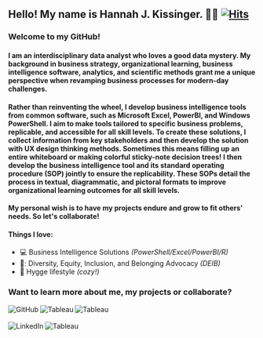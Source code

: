 ## Hello! My name is Hannah J. Kissinger. :woman_technologist: [![Hits](https://hits.seeyoufarm.com/api/count/incr/badge.svg?url=https%3A%2F%2Fgithub.com%2Fhjkissinger&count_bg=%23A384AC&title_bg=%23626682&icon=&icon_color=%23E7E7E7&title=Hits&edge_flat=false)][GitPage]

### Welcome to my GitHub!

#### I am an interdisciplinary data analyst who loves a good data mystery. My background in business strategy, organizational learning, business intelligence software, analytics, and scientific methods grant me a unique perspective when revamping business processes for modern-day challenges. 

#### Rather than reinventing the wheel, I develop business intelligence tools from common software, such as Microsoft Excel, PowerBI, and Windows PowerShell. I aim to make tools tailored to specific business problems, replicable, and accessible for all skill levels. To create these solutions, I collect information from key stakeholders and then develop the solution with UX design thinking methods. Sometimes this means filling up an entire whiteboard or making colorful sticky-note decision trees! I then develop the business intelligence tool and its standard operating procedure (SOP) jointly to ensure the replicability. These SOPs detail the process in textual, diagrammatic, and pictoral formats to improve organizational learning outcomes for all skill levels.

#### My personal wish is to have my projects endure and grow to fit others' needs. So let's collaborate! 

#### Things I love:
- :computer: Business Intelligence Solutions *(PowerShell/Excel/PowerBI/R)*
- 🌈: Diversity, Equity, Inclusion, and Belonging Advocacy *(DEIB)*
- :yarn: Hygge lifestyle *(cozy!)*

### Want to learn more about me, my projects or collaborate?

[<img align="left" alt="GitHub" src="https://img.shields.io/badge/GitHub-100000?style=for-the-badge&logo=github&logoColor=white" />][github]
[<img align="left" alt="Tableau" src="https://img.shields.io/badge/website-000000?style=for-the-badge&logo=About.me&logoColor=white" />][website]
[<img align="left" alt="Tableau" src="https://img.shields.io/badge/Medium-12100E?style=for-the-badge&logo=medium&logoColor=white" />][medium]
<br><br>
[<img align="left" alt="LinkedIn" src="https://img.shields.io/badge/linkedin-%230077B5.svg?&style=for-the-badge&logo=linkedin&logoColor=white" />][linkedin]
[<img align="left" alt="Tableau" src="https://img.shields.io/badge/-Tableau-orange?style=for-the-badge&logo=tableau&logoColor=white" />][tableau]


[GitPage]: https://github.com/hjkissinger/
[github]: https://github.com/hjkissinger
[linkedin]: https://www.linkedin.com/in/hjkissinger
[tableau]: https://public.tableau.com/app/profile/hannah.kissinger6750
[website]: https://hjkissinger.github.io/
[medium]: https://medium.com/@hjkissinger

